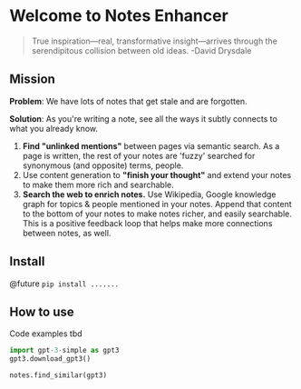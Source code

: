 # Welcome to Notes Enhancer
> True inspiration—real, transformative insight—arrives through the serendipitous collision between old ideas. -David Drysdale


## Mission

**Problem**: We have lots of notes that get stale and are forgotten. 

**Solution**: As you're writing a note, see all the ways it subtly connects to what you already know.

1. **Find "unlinked mentions"** between pages via semantic search. As a page is written, the rest of your notes are 'fuzzy' searched for synonymous (and opposite) terms, people.
2. Use content generation to **"finish your thought"** and extend your notes to make them more rich and searchable.
3. **Search the web to enrich notes.** Use Wikipedia, Google knowledge graph for topics & people mentioned in your notes. Append that content to the bottom of your notes to make notes richer, and easily searchable. This is a positive feedback loop that helps make more connections between notes, as well.

## Install

@future `pip install .......`

## How to use

Code examples tbd

```python
import gpt-3-simple as gpt3
gpt3.download_gpt3()

notes.find_similar(gpt3)
```
